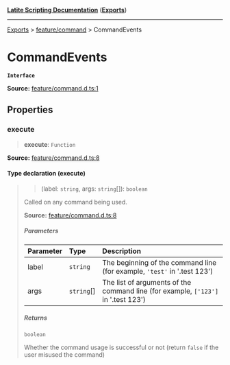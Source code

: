 [**Latite Scripting Documentation**](../../README.md) ([**Exports**](../../exports.md))

---

[Exports](../../exports.md) > [feature/command](../index.md) > CommandEvents

# CommandEvents

**`Interface`**

**Source:** [feature/command.d.ts:1](https://github.com/LatiteScripting/latitescripting.github.io/blob/35e18e6/definitions/feature/command.d.ts#L1)

## Properties

### execute

> **execute**: `Function`

**Source:** [feature/command.d.ts:8](https://github.com/LatiteScripting/latitescripting.github.io/blob/35e18e6/definitions/feature/command.d.ts#L8)

#### Type declaration (execute)

> > (label: `string`, args: `string`[]): `boolean`
>
> Called on any command being used.
>
> **Source:** [feature/command.d.ts:8](https://github.com/LatiteScripting/latitescripting.github.io/blob/35e18e6/definitions/feature/command.d.ts#L8)
>
> ##### Parameters
>
> | Parameter | Type       | Description                                                                       |
> | :-------- | :--------- | :-------------------------------------------------------------------------------- |
> | label     | `string`   | The beginning of the command line (for example, `'test'` in '.test 123')          |
> | args      | `string`[] | The list of arguments of the command line (for example, `['123']` in '.test 123') |
>
> ##### Returns
>
> `boolean`
>
> Whether the command usage is successful or not (return `false` if the user misused the command)
